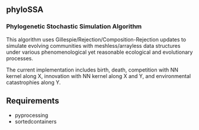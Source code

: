 ## phyloSSA
### Phylogenetic Stochastic Simulation Algorithm 
This algorithm uses Gillespie/Rejection/Composition-Rejection updates
to simulate evolving communities with meshless/arrayless data structures under
various phenomenological yet reasonable ecological and evolutionary processes.

The current implementation includes birth, death, competition with NN kernel along X, innovation with NN kernel along X and Y, and environmental catastrophies along Y.

## Requirements
* pyprocessing
* sortedcontainers
